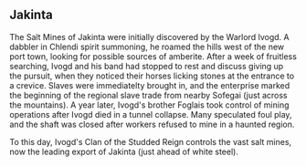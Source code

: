 ## Jakinta

The Salt Mines of Jakinta were initially discovered by the Warlord Ivogd.  A dabbler in Chlendi spirit summoning, he roamed the hills west of the new port town, looking for possible sources of amberite.  After a week of fruitless searching, Ivogd and his band had stopped to rest and discuss giving up the pursuit, when they noticed their horses licking stones at the entrance to a crevice.  Slaves were immediatelty brought in, and the enterprise marked the beginning of the regional slave trade from nearby Sofegai (just across the mountains).  A year later, Ivogd's brother Foglais took control of mining operations after Ivogd died in a tunnel collapse.  Many speculated foul play, and the shaft was closed after workers refused to mine in a haunted region.

To this day, Ivogd's Clan of the Studded Reign controls the vast salt mines, now the leading export of Jakinta (just ahead of white steel). 